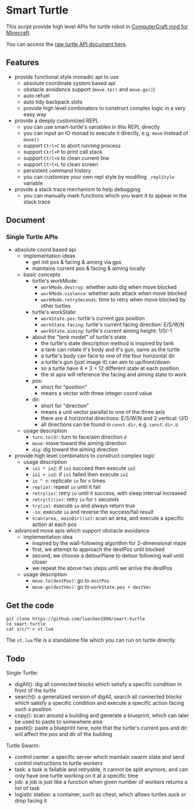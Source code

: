 Smart Turtle
============

This script provide high level APIs for turtle robot in [ComputerCraft mod for Minecraft](https://github.com/dan200/ComputerCraft).

You can access the [raw turtle API document here](http://www.computercraft.info/wiki/Turtle_(API)).

Features
--------

* provide functional style monadic api to use
    - absolute coordinate system based api
    - obstacle avoidance support (`move.to()` and `move.go()`)
    - auto refuel
    - auto tidy backpack slots
    - provide high level combinators to construct complex logic in a very easy way
* provide a deeply customized REPL
    - you can use smart-turtle's variables in this REPL directly
    - you can input an IO monad to execute it directly, e.g. `move` instead of `move()`
    - support `Ctrl+C` to abort running process
    - support `Ctrl+P` to print call stack
    - support `Ctrl+U` to clean current line
    - support `Ctrl+L` to clean screen
    - persistent command history
    - you can customize your own repl style by modifing `_replStyle` variable
* provide a stack trace mechanism to help debugging
    - you can manually mark functions which you want it to appear in the stack trace

Document
--------

### Single Turtle APIs

- absolute coord based api
    * implementation ideas
        - get init pos & facing & aiming via gps
        - maintains current pos & facing & aiming locally
    * basic concepts
        - turtle's workMode:
            * `workMode.destroy`: whether auto dig when move blocked
            * `workMode.violence`: whether auto attack when move blocked
            * `workMode.retrySeconds`: time to retry when move blocked by other turtles
        - turtle's workState:
            * `workState.pos`: turtle's current gps position
            * `workState.facing`: turtle's current facing direction: E/S/W/N
            * `workState.aiming`: turtle's current aiming height: 1/0/-1
        - about the "tank model" of turtle's state
            * the turtle's state description method is inspired by tank
            * a tank can rotate it's body and it's gun, same as the turtle
            * a turtle's body can face to one of the four horizontal dir
            * a turtle's gun (just image it) can aim to up/front/down
            * so a turtle have 4 * 3 = 12 different state at each position
            * the st apis will reference the facing and aiming state to work
        - pos:
            * short for "position"
            * means a vector with three integer coord value
        - dir:
            * short for "direction"
            * means a unit vector parallel to one of the three axis
            * there are 4 horizontal directions: E/S/W/N and 2 vertical: U/D
            * all directions can be found in `const.dir`, e.g. `const.dir.U`
    * usage description
        - `turn.to(d)`: turn to face/aim direction `d`
        - `move`: move toward the aiming direction
        - `dig`: dig toward the aiming direction
- provide high level combinators to construct complex logic
    * usage description
        - `io1 * io2`: if `io1` succeed then execute `io2`
        - `io1 + io2`: if `io1` failed then execute `io2`
        - `io ^ n`: replicate `io` for `n` times
        - `rep(io)`: repeat `io` until it fail
        - `retry(io)`: retry `io` until it success, with sleep interval increased
        - `retry(t)(io)`: retry `io` for `t` seconds
        - `try(io)`: execute `io` and always return true
        - `-io`: execute `io` and reverse the success/fail result
        - `scan(area, mainDir)(io)`: scan an area, and execute a specific action at each pos
- advanced move apis which support obstacle avoidance
    * implementation idea
        - inspired by the wall-following algorithm for 2-dimensional maze
        - first, we attempt to approach the destPos until blocked
        - second, we choose a detourPlane to detour following wall until closer
        - we repeat the above two steps until we arrive the destPos
    * usage description
        - `move.to(destPos)`: go to `destPos`
        - `move.go(destVec)`: go to `workState.pos + destVec`

Get the code
------------

```
git clone https://github.com/luochen1990/smart-turtle
cd smart-turtle
cat src/* > st.lua
```

The `st.lua` file is a standalone file which you can run on turtle directly.

Todo
----

Single Turtle:

* digAll(): dig all connected blocks which satisfy a specific condition in front of the turtle
* search(): a generalized version of digAll, search all connected blocks which satisfy a specific condition and execute a specific action facing such a position
* copy(): scan around a building and generate a blueprint, which can later be used to paste to somewhere else
* paste(): paste a blueprint here, note that the turtle's current pos and dir will affect the pos and dir of the building

Turtle Swarm:

* control center: a specific server which maintain swarm state and send control instructions to turtle workers
* task: a task is failable and retryable, it cannot be split anymore, and can only have one turtle working on it at a specific time
* job: a job is just like a function when given number of workers returns a list of task
* logistic station: a container, such as chest, which allows turtles suck or drop facing it

